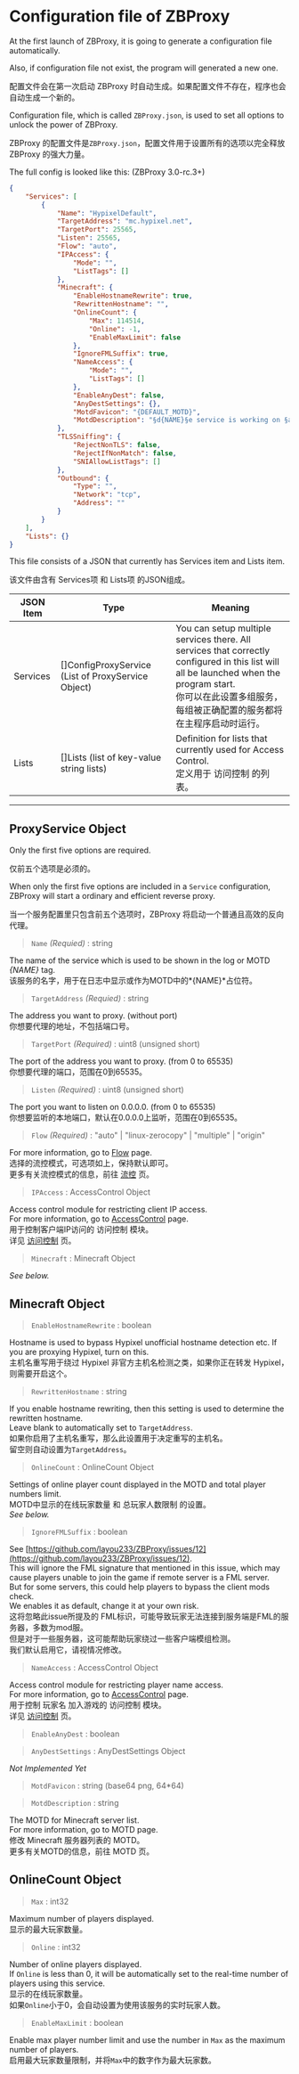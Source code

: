 

# Configuration file of ZBProxy

At the first launch of ZBProxy, it is going to generate a configuration file automatically.  

Also, if configuration file not exist, the program will generated a new one.  

配置文件会在第一次启动 ZBProxy 时自动生成。如果配置文件不存在，程序也会自动生成一个新的。  

Configuration file, which is called `ZBProxy.json`, is used to set all options to unlock the power of ZBProxy.  

ZBProxy 的配置文件是`ZBProxy.json`，配置文件用于设置所有的选项以完全释放 ZBProxy 的强大力量。

The full config is looked like this: (ZBProxy 3.0-rc.3+)

```json
{
    "Services": [
        {
            "Name": "HypixelDefault",
            "TargetAddress": "mc.hypixel.net",
            "TargetPort": 25565,
            "Listen": 25565,
            "Flow": "auto",
            "IPAccess": {
                "Mode": "",
                "ListTags": []
            },
            "Minecraft": {
                "EnableHostnameRewrite": true,
                "RewrittenHostname": "",
                "OnlineCount": {
                    "Max": 114514,
                    "Online": -1,
                    "EnableMaxLimit": false
                },
                "IgnoreFMLSuffix": true,
                "NameAccess": {
                    "Mode": "",
                    "ListTags": []
                },
                "EnableAnyDest": false,
                "AnyDestSettings": {},
                "MotdFavicon": "{DEFAULT_MOTD}",
                "MotdDescription": "§d{NAME}§e service is working on §a§o{INFO}§r\n§c§lProxy for §6§n{HOST}:{PORT}§r"
            },
            "TLSSniffing": {
                "RejectNonTLS": false,
                "RejectIfNonMatch": false,
                "SNIAllowListTags": []
            },
            "Outbound": {
                "Type": "",
                "Network": "tcp",
                "Address": ""
            }
        }
    ],
    "Lists": {}
}
```

This file consists of a JSON that currently has Services item and Lists item.

该文件由含有 Services项 和 Lists项 的JSON组成。

| JSON Item | Type                                               | Meaning                                                      |
| --------- | -------------------------------------------------- | ------------------------------------------------------------ |
| Services  | []ConfigProxyService (List of ProxyService Object) | You can setup multiple services there. All services that correctly configured in this list will all be launched when the program start.<br />你可以在此设置多组服务，每组被正确配置的服务都将在主程序启动时运行。 |
| Lists     | []Lists (list of key-value string lists)           | Definition for lists that currently used for Access Control.<br/>定义用于 访问控制 的列表。 |

------

## ProxyService Object

Only the first five options are required.  

仅前五个选项是必须的。

When only the first five options are included in a `Service` configuration, ZBProxy will start a ordinary and efficient reverse proxy.  

当一个服务配置里只包含前五个选项时，ZBProxy 将启动一个普通且高效的反向代理。

> `Name` *(Requied)* : string

The name of the service which is used to be shown in the log or MOTD *{NAME}* tag.  
该服务的名字，用于在日志中显示或作为MOTD中的*{NAME}*占位符。  

> `TargetAddress` *(Requied)* : string

The address you want to proxy. (without port)  
你想要代理的地址，不包括端口号。  

> `TargetPort` *(Required)* : uint8 (unsigned short)

The port of the address you want to proxy. (from 0 to 65535)  
你想要代理的端口，范围在0到65535。  

> `Listen` *(Required)* : uint8 (unsigned short)

The port you want to listen on 0.0.0.0. (from 0 to 65535)  
你想要监听的本地端口，默认在0.0.0.0上监听，范围在0到65535。  

> `Flow` *(Required)* : "auto" | "linux-zerocopy" | "multiple" | "origin"

For more information, go to [Flow](flow.html) page.  
选择的流控模式，可选项如上，保持默认即可。  
更多有关流控模式的信息，前往 [流控](flow.html) 页。  

> `IPAccess` : AccessControl Object

Access control module for restricting client IP access.  
For more information, go to [AccessControl](access.html) page.  
用于控制客户端IP访问的 访问控制 模块。  
详见 [访问控制](access.html) 页。

> `Minecraft` : Minecraft Object

*See below.*


## Minecraft Object

> `EnableHostnameRewrite` : boolean

Hostname is used to bypass Hypixel unofficial hostname detection etc.  If you are proxying Hypixel, turn on this.  
主机名重写用于绕过 Hypixel 非官方主机名检测之类，如果你正在转发 Hypixel，则需要开启这个。  

> `RewrittenHostname` : string

If you enable hostname rewriting, then this setting is used to determine the rewritten hostname.  
Leave blank to automatically set to `TargetAddress`.  
如果你启用了主机名重写，那么此设置用于决定重写的主机名。  
留空则自动设置为`TargetAddress`。  

> `OnlineCount` : OnlineCount Object

Settings of online player count displayed in the MOTD and total player numbers limit.  
MOTD中显示的在线玩家数量 和 总玩家人数限制 的设置。  
*See below.*  

> `IgnoreFMLSuffix` : boolean

See [https://github.com/layou233/ZBProxy/issues/12](https://github.com/layou233/ZBProxy/issues/12).  
This will ignore the FML signature that mentioned in this issue, which may cause players unable to join the game if remote server is a FML server.  
But for some servers, this could help players to bypass the client mods check.  
We enables it as default, change it at your own risk.  
这将忽略此issue所提及的 FML标识，可能导致玩家无法连接到服务端是FML的服务器，多数为mod服。  
但是对于一些服务器，这可能帮助玩家绕过一些客户端模组检测。  
我们默认启用它，请视情况修改。  

> `NameAccess` : AccessControl Object

Access control module for restricting player name access.  
For more information, go to [AccessControl](access.html) page.  
用于控制 玩家名 加入游戏的 访问控制 模块。  
详见 [访问控制](access.html) 页。

> `EnableAnyDest` : boolean

> `AnyDestSettings` : AnyDestSettings Object

*Not Implemented Yet*  

> `MotdFavicon` : string (base64 png, 64\*64)

> `MotdDescription` : string

The MOTD for Minecraft server list.  
For more information, go to MOTD page.  
修改 Minecraft 服务器列表的 MOTD。  
更多有关MOTD的信息，前往 MOTD 页。  


## OnlineCount Object

> `Max` : int32

Maximum number of players displayed.  
显示的最大玩家数量。  

> `Online` : int32

Number of online players displayed.  
If `Online` is less than 0, it will be automatically set to the real-time number of players using this service.  
显示的在线玩家数量。  
如果`Online`小于0，会自动设置为使用该服务的实时玩家人数。  

> `EnableMaxLimit` : boolean

Enable max player number limit and use the number in `Max` as the maximum number of players.  
启用最大玩家数量限制，并将`Max`中的数字作为最大玩家数。
